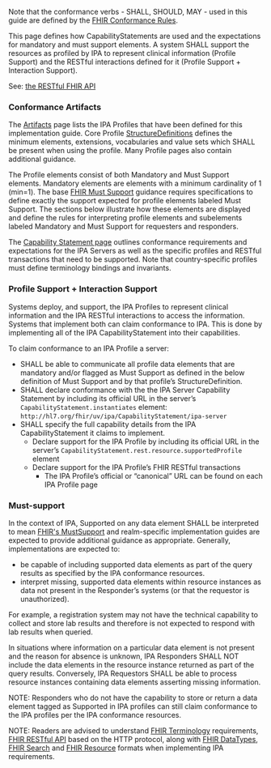 Note that the conformance verbs - SHALL, SHOULD, MAY - used in this guide are defined by the [FHIR Conformance Rules](http://hl7.org/fhir/conformance-rules.html).

This page defines how CapabilityStatements are used and the expectations for mandatory and must support elements. A system SHALL support the resources as profiled by IPA to represent clinical information (Profile Support) and the RESTful interactions defined for it (Profile Support + Interaction Support). 


See: [the RESTful FHIR API](http://hl7.org/fhir/R4/http.html)


### Conformance Artifacts
The [Artifacts](artifacts.html) page lists the IPA Profiles that have been defined for this implementation guide. Core Profile [StructureDefinitions](http://hl7.org/fhir/R4/structuredefinition.html) defines the minimum elements, extensions, vocabularies and value sets which SHALL be present when using the profile. Many Profile pages also contain additional guidance.

The Profile elements consist of both Mandatory and Must Support elements. Mandatory elements are elements with a minimum cardinality of 1 (min=1). The base [FHIR Must Support](http://hl7.org/fhir/R4/profiling.html#mustsupport) guidance requires specifications to define exactly the support expected for profile elements labeled Must Support. The sections below illustrate how these elements are displayed and define the rules for interpreting profile elements and subelements labeled Mandatory and Must Support for requesters and responders.

The [Capability Statement page](CapabilityStatement-ipa-server.html) outlines conformance requirements and expectations for the IPA Servers as well as the specific profiles and RESTful transactions that need to be supported. Note that country-specific profiles must define terminology bindings and invariants. 

### Profile Support + Interaction Support
Systems deploy, and support, the IPA Profiles to represent clinical information and the IPA RESTful interactions to access the information. Systems that implement both can claim conformance to IPA. This is done by implementing all of the IPA CapabilityStatement into their capabilities.

To claim conformance to an IPA Profile a server:
* SHALL be able to communicate all profile data elements that are mandatory and/or flagged as Must Support as defined in the below definition of Must Support and by that profile’s StructureDefinition. 
* SHALL declare conformance with the the IPA Server Capability Statement by including its official URL in the server’s `CapabilityStatement.instantiates` element: `http://hl7.org/fhir/uv/ipa/CapabilityStatement/ipa-server`
* SHALL specify the full capability details from the IPA CapabilityStatement it claims to implement.
  * Declare support for the IPA Profile by including its official URL in the server’s `CapabilityStatement.rest.resource.supportedProfile` element
  * Declare support for the IPA Profile’s FHIR RESTful transactions
    * The IPA Profile’s official or “canonical” URL can be found on each IPA Profile page

### Must-support
In the context of IPA, Supported on any data element SHALL be interpreted to mean [FHIR's MustSupport](https://www.hl7.org/fhir/conformance-rules.html#mustSupport) and realm-specific implementation guides are expected to provide additional guidance as appropriate. Generally, implementations are expected to: 
* be capable of including supported data elements as part of the query results as specified by the IPA conformance resources.
* interpret missing, supported data elements within resource instances as data not present in the Responder’s systems (or that the requestor is unauthorized).

For example, a registration system may not have the technical capability to collect and store lab results and therefore is not expected to respond with lab results when queried.

In situations where information on a particular data element is not present and the reason for absence is unknown, IPA Responders SHALL NOT include the data elements in the resource instance returned as part of the query results. Conversely, IPA Requestors SHALL be able to process resource instances containing data elements asserting missing information.


NOTE: Responders who do not have the capability to store or return a data element tagged as Supported in IPA profiles can still claim conformance to the IPA profiles per the IPA  conformance resources.

NOTE: Readers are advised to understand [FHIR Terminology](http://hl7.org/fhir/R4/terminologies.html) requirements, [FHIR RESTful API](http://hl7.org/fhir/R4/http.html) based on the HTTP protocol, along with [FHIR DataTypes](http://hl7.org/fhir/R4/datatypes.html), [FHIR Search](http://hl7.org/fhir/R4/search.html) and [FHIR Resource](http://hl7.org/fhir/R4/resource.html) formats when implementing IPA requirements.
